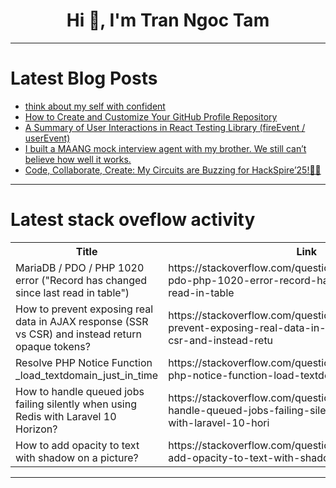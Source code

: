 <h1 align="center">Hi 👋, I'm Tran Ngoc Tam</h1>

---

# Latest Blog Posts 
<!-- BLOG-POST-LIST:START -->
- [think about my self with confident](https://dev.to/ttho7902/think-about-my-self-with-confident-14b0)
- [How to Create and Customize Your GitHub Profile Repository](https://dev.to/aopstudio/how-to-create-and-customize-your-github-profile-repository-144o)
- [A Summary of User Interactions in React Testing Library &lpar;fireEvent / userEvent&rpar;](https://dev.to/kazutora_hattori_66972c88/a-summary-of-user-interactions-in-react-testing-library-fireevent-userevent-8nl)
- [I built a MAANG mock interview agent with my brother. We still can’t believe how well it works.](https://dev.to/fahimulhaq/i-built-a-maang-mock-interview-agent-with-my-brother-we-still-cant-believe-how-well-it-works-51n1)
- [Code, Collaborate, Create: My Circuits are Buzzing for HackSpire’25!🎯🚀](https://dev.to/debaditya_saha_5b45172210/code-collaborate-create-my-circuits-are-buzzing-for-hackspire25-5oh)
<!-- BLOG-POST-LIST:END -->

---

# Latest stack oveflow activity
<table>
  <tr><th>Title</th><th>Link</th></tr>
  <!-- STACKOVERFLOW:START --><tr><td>MariaDB / PDO / PHP 1020 error &lpar;&quot;Record has changed since last read in table&quot;&rpar;</td><td>https://stackoverflow.com/questions/79767034/mariadb-pdo-php-1020-error-record-has-changed-since-last-read-in-table</td></tr><tr><td>How to prevent exposing real data in AJAX response &lpar;SSR vs CSR&rpar; and instead return opaque tokens?</td><td>https://stackoverflow.com/questions/79766981/how-to-prevent-exposing-real-data-in-ajax-response-ssr-vs-csr-and-instead-retu</td></tr><tr><td>Resolve PHP Notice Function _load_textdomain_just_in_time</td><td>https://stackoverflow.com/questions/79766951/resolve-php-notice-function-load-textdomain-just-in-time</td></tr><tr><td>How to handle queued jobs failing silently when using Redis with Laravel 10 Horizon?</td><td>https://stackoverflow.com/questions/79766883/how-to-handle-queued-jobs-failing-silently-when-using-redis-with-laravel-10-hori</td></tr><tr><td>How to add opacity to text with shadow on a picture?</td><td>https://stackoverflow.com/questions/79766760/how-to-add-opacity-to-text-with-shadow-on-a-picture</td></tr><!-- STACKOVERFLOW:END -->
</table>

---


